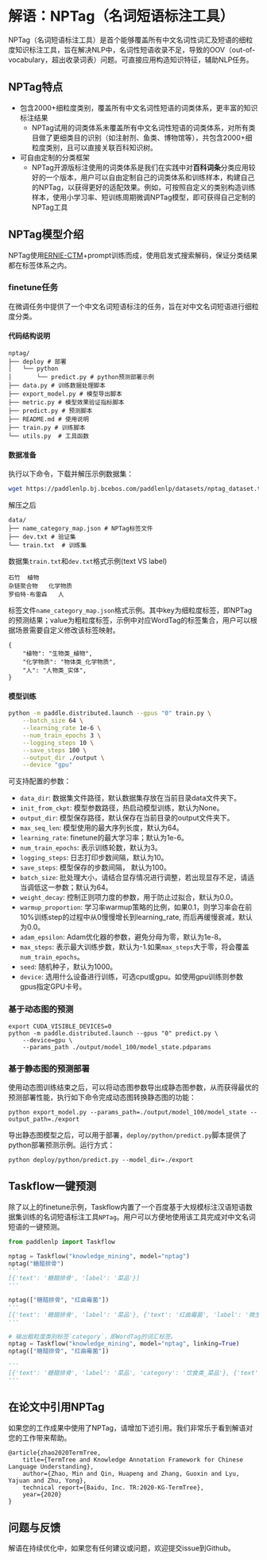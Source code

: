 # 解语：NPTag（名词短语标注工具）

NPTag（名词短语标注工具）是首个能够覆盖所有中文名词性词汇及短语的细粒度知识标注工具，旨在解决NLP中，名词性短语收录不足，导致的OOV（out-of-vocabulary，超出收录词表）问题。可直接应用构造知识特征，辅助NLP任务。

## NPTag特点

- 包含2000+细粒度类别，覆盖所有中文名词性短语的词类体系，更丰富的知识标注结果
    - NPTag试用的词类体系未覆盖所有中文名词性短语的词类体系，对所有类目做了更细类目的识别（如注射剂、鱼类、博物馆等），共包含2000+细粒度类别，且可以直接关联百科知识树。
- 可自由定制的分类框架
    - NPTag开源版标注使用的词类体系是我们在实践中对**百科词条**分类应用较好的一个版本，用户可以自由定制自己的词类体系和训练样本，构建自己的NPTag，以获得更好的适配效果。例如，可按照自定义的类别构造训练样本，使用小学习率、短训练周期微调NPTag模型，即可获得自己定制的NPTag工具

## NPTag模型介绍

NPTag使用[ERNIE-CTM](../ernie-ctm)+prompt训练而成，使用启发式搜索解码，保证分类结果都在标签体系之内。

### finetune任务

在微调任务中提供了一个中文名词短语标注的任务，旨在对中文名词短语进行细粒度分类。

#### 代码结构说明

```text
nptag/
├── deploy # 部署
│   └── python
│       └── predict.py # python预测部署示例
├── data.py # 训练数据处理脚本
├── export_model.py # 模型导出脚本
├── metric.py # 模型效果验证指标脚本
├── predict.py # 预测脚本
├── README.md # 使用说明
├── train.py # 训练脚本
└── utils.py  # 工具函数
```

#### 数据准备

执行以下命令，下载并解压示例数据集：

```bash
wget https://paddlenlp.bj.bcebos.com/paddlenlp/datasets/nptag_dataset.tar.gz && tar -zxvf nptag_dataset.tar.gz
```

解压之后
```text
data/
├── name_category_map.json # NPTag标签文件
├── dev.txt # 验证集
└── train.txt  # 训练集
```

数据集`train.txt`和`dev.txt`格式示例(text VS label)
```
石竹  植物
杂链聚合物   化学物质
罗伯特·布雷森   人
```

标签文件`name_category_map.json`格式示例。其中key为细粒度标签，即NPTag的预测结果；value为粗粒度标签，示例中对应WordTag的标签集合，用户可以根据场景需要自定义修改该标签映射。
```
{
    "植物": "生物类_植物",
    "化学物质": "物体类_化学物质",
    "人": "人物类_实体",
}
```

#### 模型训练
```bash
python -m paddle.distributed.launch --gpus "0" train.py \
    --batch_size 64 \
    --learning_rate 1e-6 \
    --num_train_epochs 3 \
    --logging_steps 10 \
    --save_steps 100 \
    --output_dir ./output \
    --device "gpu"
```

可支持配置的参数：
- `data_dir`: 数据集文件路径，默认数据集存放在当前目录data文件夹下。
- `init_from_ckpt`: 模型参数路径，热启动模型训练，默认为None。
- `output_dir`: 模型保存路径，默认保存在当前目录的output文件夹下。
- `max_seq_len`: 模型使用的最大序列长度，默认为64。
- `learning_rate`: finetune的最大学习率；默认为1e-6。
- `num_train_epochs`: 表示训练轮数，默认为3。
- `logging_steps`: 日志打印步数间隔，默认为10。
- `save_steps`: 模型保存的步数间隔， 默认为100。
- `batch_size`: 批处理大小，请结合显存情况进行调整，若出现显存不足，请适当调低这一参数；默认为64。
- `weight_decay`: 控制正则项力度的参数，用于防止过拟合，默认为0.0。
- `warmup_proportion`: 学习率warmup策略的比例，如果0.1，则学习率会在前10%训练step的过程中从0慢慢增长到learning_rate, 而后再缓慢衰减，默认为0.0。
- `adam_epsilon`: Adam优化器的参数，避免分母为零，默认为1e-8。
- `max_steps`: 表示最大训练步数，默认为-1.如果`max_steps`大于零，将会覆盖`num_train_epochs`。
- `seed`: 随机种子，默认为1000。
- `device`: 选用什么设备进行训练，可选cpu或gpu。如使用gpu训练则参数gpus指定GPU卡号。

### 基于动态图的预测

```shell
export CUDA_VISIBLE_DEVICES=0
python -m paddle.distributed.launch --gpus "0" predict.py \
    --device=gpu \
    --params_path ./output/model_100/model_state.pdparams
```

### 基于静态图的预测部署

使用动态图训练结束之后，可以将动态图参数导出成静态图参数，从而获得最优的预测部署性能，执行如下命令完成动态图转换静态图的功能：
```shell
python export_model.py --params_path=./output/model_100/model_state --output_path=./export
```

导出静态图模型之后，可以用于部署，`deploy/python/predict.py`脚本提供了python部署预测示例。运行方式：
```shell
python deploy/python/predict.py --model_dir=./export
```

## Taskflow一键预测

除了以上的finetune示例，Taskflow内置了一个百度基于大规模标注汉语短语数据集训练的名词短语标注工具`NPTag`。用户可以方便地使用该工具完成对中文名词短语的一键预测。

```python
from paddlenlp import Taskflow

nptag = Taskflow("knowledge_mining", model="nptag")
nptag("糖醋排骨")
'''
[{'text': '糖醋排骨', 'label': '菜品'}]
'''

nptag(["糖醋排骨", "红曲霉菌"])
'''
[{'text': '糖醋排骨', 'label': '菜品'}, {'text': '红曲霉菌', 'label': '微生物'}]
'''

# 输出粗粒度类别标签`category`，即WordTag的词汇标签。
nptag = Taskflow("knowledge_mining", model="nptag", linking=True)
nptag(["糖醋排骨", "红曲霉菌"])

'''
[{'text': '糖醋排骨', 'label': '菜品', 'category': '饮食类_菜品'}, {'text': '红曲霉菌', 'label': '微生物', 'category': '生物类_微生物'}]
'''
```

## 在论文中引用NPTag

如果您的工作成果中使用了NPTag，请增加下述引用。我们非常乐于看到解语对您的工作带来帮助。

```
@article{zhao2020TermTree,
    title={TermTree and Knowledge Annotation Framework for Chinese Language Understanding},
    author={Zhao, Min and Qin, Huapeng and Zhang, Guoxin and Lyu, Yajuan and Zhu, Yong},
    technical report={Baidu, Inc. TR:2020-KG-TermTree},
    year={2020}
}
```


## 问题与反馈

解语在持续优化中，如果您有任何建议或问题，欢迎提交issue到Github。